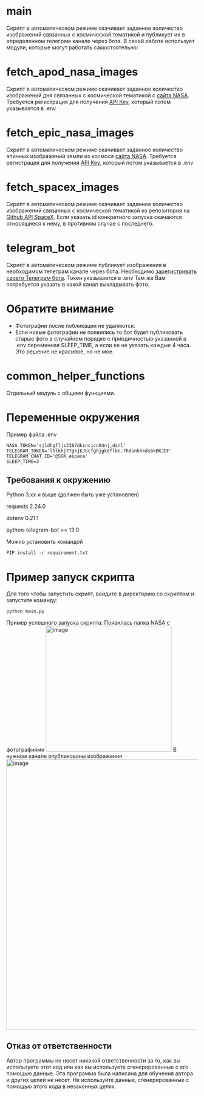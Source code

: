 # main
Скрипт в автоматическом режиме скачивает заданное количество изображений связанных с космической тематикой и публикует их в определенном телеграм канале через бота. В своей работе использует модули, которые могут работать самостоятельно:


# fetch_apod_nasa_images
Скрипт в автоматическом режиме скачивает заданное количество изображений дня связанных с космической тематикой с [сайта NASA](https://api.nasa.gov/#apod). Требуется регистрация для получения [API Key](https://api.nasa.gov/), который потом указывается в .env

# fetch_epic_nasa_images
Скрипт в автоматическом режиме скачивает заданное количество эпичных изображений земли из космоса [сайта NASA](https://api.nasa.gov/#epic). Требуется регистрация для получения [API Key](https://api.nasa.gov/), который потом указывается в .env

# fetch_spacex_images
Скрипт в автоматическом режиме скачивает заданное количество изображений связанных с космической тематикой из репозитория на [Github API SpaceX](https://github.com/r-spacex/SpaceX-API). Если указать id конкретного запуска скачаются относящиеся к нему, в противном случае с последнего.

# telegram_bot
Скрипт в автоматическом режиме публикует изображения в необходимом телеграм канале через бота. Необходимо [зарегистривать своего Телеграм бота](https://way23.ru/%D1%80%D0%B5%D0%B3%D0%B8%D1%81%D1%82%D1%80%D0%B0%D1%86%D0%B8%D1%8F-%D0%B1%D0%BE%D1%82%D0%B0-%D0%B2-telegram.html). Токен указывается в .env Там же Вам потребуется указать в какой канал выкладывать фото. 

# Обратите внимание
- Фотографии после побликации не удаляются.
- Если новые фотографии не появились то бот будет публиковать старые фото в случайном порядке с приодичностью указанной в .env переменная SLEEP_TIME, а если ее не указать каждые 4 часа. Это решение не красивое, но не мое.


# common_helper_functions 
Отдельный модуль с общими функциями.

# Переменные окружения
Пример файла .env
``` 
NASA_TOKEN='sjldhgfljs3387dksncicn84nj,dsnl'
TELEGRAM_TOKEN='lhlkhj77gkjKJGcfghjgkdflkn.7hdsnhhkdsbkBKJDF'
TELEGRAM_CHAT_ID='@SGK_espace'
SLEEP_TIME=3
```

## Требования к окружению

Python 3.xx и выше (должен быть уже установлен)

requests 2.24.0

dotenv 0.21.1

python-telegram-bot == 13.0

Можно установить командой  
``` 
PIP install -r requirement.txt
```

# Пример запуск скрипта
Для того чтобы запустить скрипт, войдите в директорию со скриптом и запустите команду:
```
python main.py
```

Пример успешного запуска скрипта:
Появилась папка NASA c фотографиями
<img width="331" alt="image" src="https://user-images.githubusercontent.com/55636018/217814055-572aa26f-d4d8-4a6b-89ec-154af186eac1.png">
В нужном канале опубликованы изображения
<img width="712" alt="image" src="https://user-images.githubusercontent.com/55636018/217814661-e6bf5de6-3285-4e06-97e5-fed669f0b6d5.png">


## Отказ от ответственности

Автор программы не несет никакой ответственности за то, как вы используете этот код или как вы используете сгенерированные с его помощью данные. Эта программа была написана для обучения автора и других целей не несет. Не используйте данные, сгенерированные с помощью этого кода в незаконных целях.
